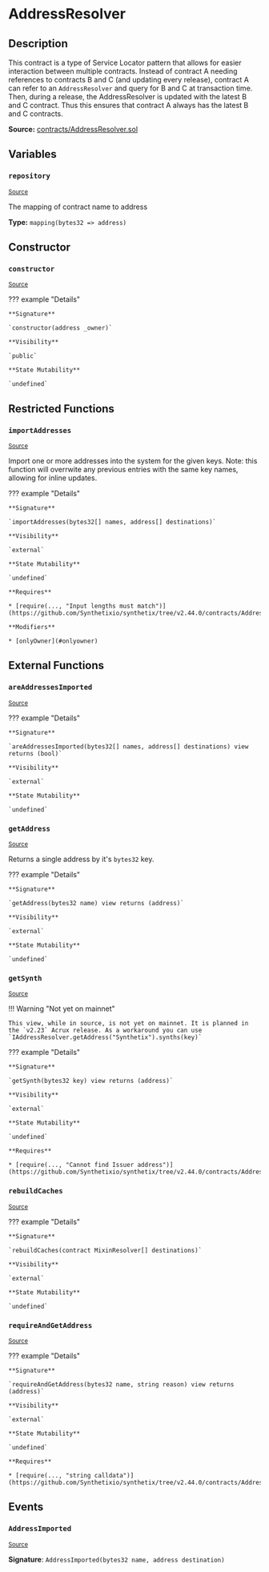 # AddressResolver

## Description

This contract is a type of Service Locator pattern that allows for easier interaction between multiple contracts. Instead of contract A needing references to contracts B and C (and updating every release), contract A can refer to an `AddressResolver` and query for B and C at transaction time. Then, during a release, the AddressResolver is updated with the latest B and C contract. Thus this ensures that contract A always has the latest B and C contracts.

**Source:** [contracts/AddressResolver.sol](https://github.com/Synthetixio/synthetix/tree/v2.44.0/contracts/AddressResolver.sol)

## Variables

### `repository`

<sub>[Source](https://github.com/Synthetixio/synthetix/tree/v2.44.0/contracts/AddressResolver.sol#L13)</sub>

The mapping of contract name to address

**Type:** `mapping(bytes32 => address)`

## Constructor

### `constructor`

<sub>[Source](https://github.com/Synthetixio/synthetix/tree/v2.44.0/contracts/AddressResolver.sol#L15)</sub>

??? example "Details"

    **Signature**

    `constructor(address _owner)`

    **Visibility**

    `public`

    **State Mutability**

    `undefined`

## Restricted Functions

### `importAddresses`

<sub>[Source](https://github.com/Synthetixio/synthetix/tree/v2.44.0/contracts/AddressResolver.sol#L19)</sub>

Import one or more addresses into the system for the given keys. Note: this function will overrwite any previous entries with the same key names, allowing for inline updates.

??? example "Details"

    **Signature**

    `importAddresses(bytes32[] names, address[] destinations)`

    **Visibility**

    `external`

    **State Mutability**

    `undefined`

    **Requires**

    * [require(..., "Input lengths must match")](https://github.com/Synthetixio/synthetix/tree/v2.44.0/contracts/AddressResolver.sol#L20)

    **Modifiers**

    * [onlyOwner](#onlyowner)

## External Functions

### `areAddressesImported`

<sub>[Source](https://github.com/Synthetixio/synthetix/tree/v2.44.0/contracts/AddressResolver.sol#L40)</sub>

??? example "Details"

    **Signature**

    `areAddressesImported(bytes32[] names, address[] destinations) view returns (bool)`

    **Visibility**

    `external`

    **State Mutability**

    `undefined`

### `getAddress`

<sub>[Source](https://github.com/Synthetixio/synthetix/tree/v2.44.0/contracts/AddressResolver.sol#L49)</sub>

Returns a single address by it's `bytes32` key.

??? example "Details"

    **Signature**

    `getAddress(bytes32 name) view returns (address)`

    **Visibility**

    `external`

    **State Mutability**

    `undefined`

### `getSynth`

<sub>[Source](https://github.com/Synthetixio/synthetix/tree/v2.44.0/contracts/AddressResolver.sol#L59)</sub>

!!! Warning "Not yet on mainnet"

    This view, while in source, is not yet on mainnet. It is planned in the `v2.23` Acrux release. As a workaround you can use `IAddressResolver.getAddress("Synthetix").synths(key)`

??? example "Details"

    **Signature**

    `getSynth(bytes32 key) view returns (address)`

    **Visibility**

    `external`

    **State Mutability**

    `undefined`

    **Requires**

    * [require(..., "Cannot find Issuer address")](https://github.com/Synthetixio/synthetix/tree/v2.44.0/contracts/AddressResolver.sol#L61)

### `rebuildCaches`

<sub>[Source](https://github.com/Synthetixio/synthetix/tree/v2.44.0/contracts/AddressResolver.sol#L32)</sub>

??? example "Details"

    **Signature**

    `rebuildCaches(contract MixinResolver[] destinations)`

    **Visibility**

    `external`

    **State Mutability**

    `undefined`

### `requireAndGetAddress`

<sub>[Source](https://github.com/Synthetixio/synthetix/tree/v2.44.0/contracts/AddressResolver.sol#L53)</sub>

??? example "Details"

    **Signature**

    `requireAndGetAddress(bytes32 name, string reason) view returns (address)`

    **Visibility**

    `external`

    **State Mutability**

    `undefined`

    **Requires**

    * [require(..., "string calldata")](https://github.com/Synthetixio/synthetix/tree/v2.44.0/contracts/AddressResolver.sol#L55)

## Events

### `AddressImported`

<sub>[Source](https://github.com/Synthetixio/synthetix/tree/v2.44.0/contracts/AddressResolver.sol#L67)</sub>

**Signature**: `AddressImported(bytes32 name, address destination)`
